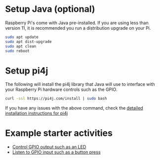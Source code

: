 # Setup Java (optional)

Raspberry Pi's come with Java pre-installed. If you are using less than version 11, it is recommended you run a distribution upgrade on your Pi.

```bash
sudo apt update
sudo apt dist-upgrade
sudo apt clean
sudo reboot
```

# Setup pi4j

The following will install the pi4j library that Java will use to interface with your Raspberry Pi hardware controls such as the GPIO.

```bash
curl -ssl https://pi4j.com/install | sudo bash
```

If you have any issues with the above command, check the [detailed installation instructions for pi4j](https://pi4j.com/1.2/install.html)

# Example starter activities

* [Control GPIO output such as an LED](https://pi4j.com/1.2/example/control.html)
* [Listen to GPIO input such as a button press](https://pi4j.com/1.2/example/listener.html)

